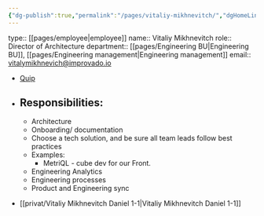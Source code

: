 ```yaml
---
{"dg-publish":true,"permalink":"/pages/vitaliy-mikhnevitch/","dgHomeLink":true,"dgPassFrontmatter":false}
---
```


type:: [[pages/employee|employee]]
name:: Vitaliy Mikhnevitch
role:: Director of Architecture 
department::   [[pages/Engineering BU|Engineering BU]], [[pages/Engineering management|Engineering management]] 
email:: vitalymikhnevich@improvado.io

- [Quip](https://improvado.quip.com/dDwyAaAC1lq5)
- ## Responsibilities: 
	- Architecture 
	- Onboarding/ documentation 
	- Choose a tech solution, and be sure all team leads follow best practices 
	- Examples:
		- MetriQL - cube dev for our Front.
	- Engineering Analytics 
	- Engineering processes 
	- Product and Engineering sync


- [[privat/Vitaliy Mikhnevitch Daniel 1-1|Vitaliy Mikhnevitch Daniel 1-1]]